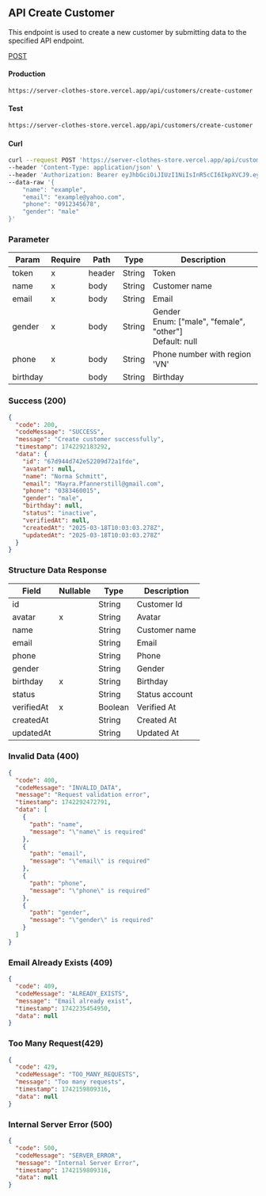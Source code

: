 ## API Create Customer

This endpoint is used to create a new customer by submitting data to the specified API endpoint.

[POST](#)

#### Production

```bash
https://server-clothes-store.vercel.app/api/customers/create-customer
```

#### Test

```bash
https://server-clothes-store.vercel.app/api/customers/create-customer
```

#### Curl

```bash
curl --request POST 'https://server-clothes-store.vercel.app/api/customers/create-customer' \
--header 'Content-Type: application/json' \
--header 'Authorization: Bearer eyJhbGciOiJIUzI1NiIsInR5cCI6IkpXVCJ9.eyJpZCI6IjY3ZDJhMzMyYzhhMjEzYjA1MDI4MzNjNiIsInR5cGUiOiJVc2VyIiwiaWF0IjoxNzQyMjAxMDU5LCJleHAiOjE3NDIyMDE5NTl9.gsqLAzSlJKDPU3D9gvKg_I42NJ3NhI2d5svf-MYywDo' \
--data-raw '{
    "name": "example",
    "email": "example@yahoo.com",
    "phone": "0912345678",
    "gender": "male"
}'
```

### Parameter

| Param    | Require | Path   | Type   | Description                                                  |
| -------- | ------- | ------ | ------ | ------------------------------------------------------------ |
| token    | x       | header | String | Token                                                        |
| name     | x       | body   | String | Customer name                                                |
| email    | x       | body   | String | Email                                                        |
| gender   | x       | body   | String | Gender<br>Enum: ["male", "female", "other"]<br>Default: null |
| phone    | x       | body   | String | Phone number with region 'VN'                                |
| birthday |         | body   | String | Birthday                                                     |

### Success (200)

```json
{
  "code": 200,
  "codeMessage": "SUCCESS",
  "message": "Create customer successfully",
  "timestamp": 1742292183292,
  "data": {
    "id": "67d944d742e52209d72a1fde",
    "avatar": null,
    "name": "Norma Schmitt",
    "email": "Mayra.Pfannerstill@gmail.com",
    "phone": "0383460015",
    "gender": "male",
    "birthday": null,
    "status": "inactive",
    "verifiedAt": null,
    "createdAt": "2025-03-18T10:03:03.278Z",
    "updatedAt": "2025-03-18T10:03:03.278Z"
  }
}
```

### Structure Data Response

| Field      | Nullable | Type    | Description    |
| ---------- | -------- | ------- | -------------- |
| id         |          | String  | Customer Id    |
| avatar     | x        | String  | Avatar         |
| name       |          | String  | Customer name  |
| email      |          | String  | Email          |
| phone      |          | String  | Phone          |
| gender     |          | String  | Gender         |
| birthday   | x        | String  | Birthday       |
| status     |          | String  | Status account |
| verifiedAt | x        | Boolean | Verified At    |
| createdAt  |          | String  | Created At     |
| updatedAt  |          | String  | Updated At     |

### Invalid Data (400)

```json
{
  "code": 400,
  "codeMessage": "INVALID_DATA",
  "message": "Request validation error",
  "timestamp": 1742292472791,
  "data": [
    {
      "path": "name",
      "message": "\"name\" is required"
    },
    {
      "path": "email",
      "message": "\"email\" is required"
    },
    {
      "path": "phone",
      "message": "\"phone\" is required"
    },
    {
      "path": "gender",
      "message": "\"gender\" is required"
    }
  ]
}
```

### Email Already Exists (409)

```json
{
  "code": 409,
  "codeMessage": "ALREADY_EXISTS",
  "message": "Email already exist",
  "timestamp": 1742235454950,
  "data": null
}
```

### Too Many Request(429)

```json
{
  "code": 429,
  "codeMessage": "TOO_MANY_REQUESTS",
  "message": "Too many requests",
  "timestamp": 1742159809316,
  "data": null
}
```

### Internal Server Error (500)

```json
{
  "code": 500,
  "codeMessage": "SERVER_ERROR",
  "message": "Internal Server Error",
  "timestamp": 1742159809316,
  "data": null
}
```
